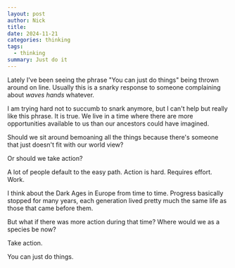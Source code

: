 ```yaml
---
layout: post
author: Nick
title: 
date: 2024-11-21
categories: thinking
tags:
  - thinking
summary: Just do it
---
```

Lately I've been seeing the phrase "You can just do things" being thrown around on line. Usually this is a snarky response to someone complaining about *waves hands* whatever.

I am trying hard not to succumb to snark anymore, but I can't help but really like this phrase. It is true. We live in a time where there are more opportunities available to us than our ancestors could have imagined.

Should we sit around bemoaning all the things because there's someone that just doesn't fit with our world view?

Or should we take action?

A lot of people default to the easy path. Action is hard. Requires effort. Work.

I think about the Dark Ages in Europe from time to time. Progress basically stopped for many years, each generation lived pretty much the same life as those that came before them.

But what if there was more action during that time? Where would we as a species be now?

Take action.

You can just do things.
